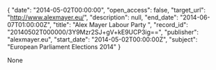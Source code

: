 {
  "date": "2014-05-02T00:00:00", 
  "open_access": false, 
  "target_url": "http://www.alexmayer.eu/", 
  "description": null, 
  "end_date": "2014-06-07T01:00:00Z", 
  "title": "Alex Mayer Labour Party ", 
  "record_id": "20140502T000000/3Y9Mzr2SJ+gV+kE9UCP3ig==", 
  "publisher": "alexmayer.eu", 
  "start_date": "2014-05-02T00:00:00Z", 
  "subject": "European Parliament Elections 2014"
}

None